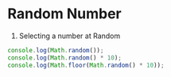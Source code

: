 # Random Number

1. Selecting a number at Random

```javascript
console.log(Math.random());
console.log(Math.random() * 10);
console.log(Math.floor(Math.random() * 10));
```
